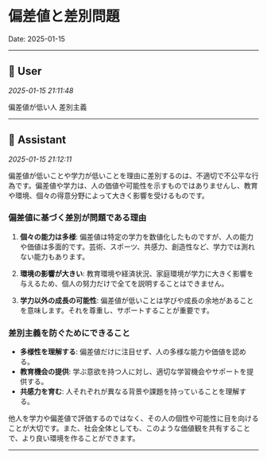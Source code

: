 # 偏差値と差別問題

Date: 2025-01-15

---

## 👤 User
*2025-01-15 21:11:48*

偏差値が低い人 差別主義

---

## 🤖 Assistant
*2025-01-15 21:12:11*

偏差値が低いことや学力が低いことを理由に差別するのは、不適切で不公平な行為です。偏差値や学力は、人の価値や可能性を示すものではありませんし、教育や環境、個々の得意分野によって大きく影響を受けるものです。

### 偏差値に基づく差別が問題である理由
1. **個々の能力は多様**: 偏差値は特定の学力を数値化したものですが、人の能力や価値は多面的です。芸術、スポーツ、共感力、創造性など、学力では測れない能力もあります。
   
2. **環境の影響が大きい**: 教育環境や経済状況、家庭環境が学力に大きく影響を与えるため、個人の努力だけで全てを説明することはできません。

3. **学力以外の成長の可能性**: 偏差値が低いことは学びや成長の余地があることを意味します。それを尊重し、サポートすることが重要です。

### 差別主義を防ぐためにできること
- **多様性を理解する**: 偏差値だけに注目せず、人の多様な能力や価値を認める。
- **教育機会の提供**: 学ぶ意欲を持つ人に対し、適切な学習機会やサポートを提供する。
- **共感力を育む**: 人それぞれが異なる背景や課題を持っていることを理解する。

他人を学力や偏差値で評価するのではなく、その人の個性や可能性に目を向けることが大切です。また、社会全体としても、このような価値観を共有することで、より良い環境を作ることができます。

---
